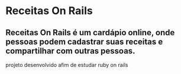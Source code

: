 # Receitas On Rails

## Receitas On Rails é um cardápio online, onde pessoas podem cadastrar suas receitas e compartilhar com outras pessoas.

projeto desenvolvido afim de estudar ruby on rails
